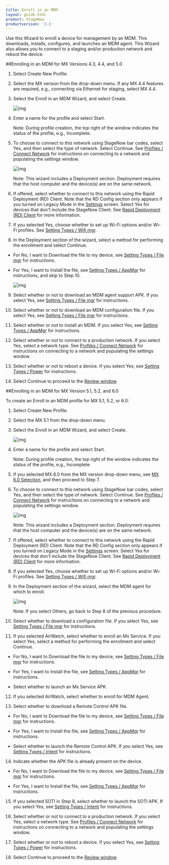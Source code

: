 ```yaml
---
title: Enroll in an MDM
layout: guide.html
product: StageNow
productversion: '3.1'
---
```

Use this Wizard to enroll a device for management by an MDM.  This downloads, installs, configures, and launches an MDM agent.  This Wizard also allows you to connect to a staging and/or production network and reboot the device. 

##Enrolling in an MDM for MX Versions 4.3, 4.4, and 5.0

1. Select Create New Profile.

2. Select the MX version from the drop-down menu. If any MX 4.4 features are required, e.g., connecting via Ethernet for staging, select MX 4.4.

3. Select the Enroll in an MDM Wizard, and select Create.

    ![img](../../images/profiles/enrollmdm_name.jpg)

4. Enter a name for the profile and select Start.

    Note: During profile creation, the top right of the window indicates the status of the profile, e.g., Incomplete.

5. To choose to connect to this network using StageNow bar codes, select Yes, and then select the type of network. Select Continue. See [Profiles / Connect Network](../../Profiles/ConnectNetwork) for instructions on connecting to a network and populating the settings window.

    ![img](../../images/profiles/enrollmdm2.jpg)

    Note: This wizard includes a Deployment section. Deployment requires that the host computer and the device(s) are on the same network. 

6. If offered, select whether to connect to this network using the Rapid Deployment (RD) Client. Note that the RD Config section only appears if you turned on Legacy Mode in the [Settings](../../gettingstarted?Settings) screen. Select Yes for devices that don't include the StageNow Client. See [Rapid Deployment (RD) Client](../../stageclient?Rapid%20Deployment%20Client) for more information.

7. If you selected Yes, choose whether to set up Wi-Fi options and/or Wi-Fi profiles. See [Setting Types / Wifi mgr](../../csp/wifi).

8. In the Deployment section of the wizard, select a method for performing the enrollment and select Continue.
* For No, I want to Download the file to my device, see [Setting Types / File mgr](../../csp/file) for instructions.
* For Yes, I want to Install the file, see [Setting Types / AppMgr](../../csp/app) for instructions, and skip to Step 10.

    ![img](../../images/profiles/enrollmdm_method.jpg)

9. Select whether or not to download an MDM agent support APK. If you select Yes, see [Setting Types / File mgr](../../csp/file) for instructions. 

10. Select whether or not to download an MDM configuration file. If you select Yes, see [Setting Types / File mgr](../../csp/file) for instructions.

11. Select whether or not to install an MDM. If you select Yes, see [Setting Types / AppMgr](../../csp/app) for instructions.

12. Select whether or not to connect to a production network. If you select Yes, select a network type.  See [Profiles / Connect Network](../../Profiles/ConnectNetwork) for instructions on connecting to a network and populating the settings window.

13. Select whether or not to reboot a device. If you select Yes, see [Setting Types / Power](../../csp/power) for instructions.

14. Select Continue to proceed to the [Review window](../../stagingprofiles?Review).


##Enrolling in an MDM for MX Version 5.1, 5.2, and 6.0

To create an Enroll in an MDM profile for MX 5.1, 5.2, or 6.0:

1. Select Create New Profile.

2. Select the MX 5.1 from the drop-down menu. 

3. Select the Enroll in an MDM Wizard, and select Create.

    ![img](../../images/profiles/enrollmdm_name.jpg)

4. Enter a name for the profile and select Start.

    Note: During profile creation, the top right of the window indicates the status of the profile, e.g., Incomplete.

5. If you selected MX 6.0 from the MX version drop-down menu, see [MX 6.0 Selection](../../stagingprofiles?MX%206.0%20Selection), and then proceed to Step 7.

6. To choose to connect to this network using StageNow bar codes, select Yes, and then select the type of network. Select Continue. See [Profiles / Connect Network](../../Profiles/ConnectNetwork) for instructions on connecting to a network and populating the settings window.

    ![img](../../images/profiles/enrollmdm2.jpg)

    Note: This wizard includes a Deployment section. Deployment requires that the host computer and the device(s) are on the same network. 

7. If offered, select whether to connect to this network using the Rapid Deployment (RD) Client. Note that the RD Config section only appears if you turned on Legacy Mode in the [Settings](../../gettingstarted?Settings) screen. Select Yes for devices that don't include the StageNow Client. See [Rapid Deployment (RD) Client](../../stageclient?Rapid%20Deployment%20Client) for more information.

8. If you selected Yes, choose whether to set up Wi-Fi options and/or Wi-Fi profiles. See [Setting Types / Wifi mgr](../../csp/wifi).

9. In the Deployment section of the wizard, select the MDM agent for which to enroll.

    ![img](../../images/profiles/enrollmdm_agent.jpg)

    Note: If you select Others, go back to Step 8 of the previous procedure. 

10. Select whether to download a configuration file. If you select Yes, see [Setting Types / File mgr](../../csp/file) for instructions.

11. If you selected AirWatch, select whether to enroll an Mx Service. If you select Yes, select a method for performing the enrollment and select Continue.

* For No, I want to Download the file to my device, see [Setting Types / File mgr](../../csp/file) for instructions.

* For Yes, I want to Install the file, see [Setting Types / AppMgr](../../csp/app) for instructions.

* Select whether to launch an Mx Service APK.

12. If you selected AirWatch, select whether to enroll for MDM Agent. 

13. Select whether to download a Remote Control APK file.

* For No, I want to Download the file to my device, see [Setting Types / File mgr](../../csp/file) for instructions.

* For Yes, I want to Install the file, see [Setting Types / AppMgr](../../csp/app) for instructions.

* Select whether to launch the Remote Control APK. If you select Yes, see [Setting Types / Intent](../../csp/intent) for instructions.

14. Indicate whether the APK file is already present on the device.

* For No, I want to Download the file to my device, see [Setting Types / File mgr](../../csp/file) for instructions.

* For Yes, I want to Install the file, see [Setting Types / AppMgr](../../csp/app) for instructions.

15. If you selected SOTI in Step 8, select whether to launch the SOTI APK.  If you select Yes, see [Setting Types / Intent](../../csp/intent) for instructions.

16. Select whether or not to connect to a production network. If you select Yes, select a network type.  See [Profiles / Connect Network](../../Profiles/ConnectNetwork) for instructions on connecting to a network and populating the settings window.

17. Select whether or not to reboot a device. If you select Yes, see [Setting Types / Power](../../csp/power) for instructions.

18. Select Continue to proceed to the [Review window](../../stagingprofiles?Review).
